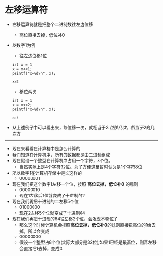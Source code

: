 # 左移运算符

* 左移运算符就是把整个二进制数往左边位移
  * 高位直接去掉，低位补0

* 以数字1为例
  * 往左边位移1位
  ```
  int x = 1;
  x = x<<1;
  printf("x=%d\n", x);
  ```
  ```
  x=2
  ```

  *	移位两次
  ```
  int x = 1;
  x = x<<2;
  printf("x=%d\n", x);
  ```
  ```
  x=4
  ```
* 从上述例子中可以看出来，每位移一次，就相当于*2.位移几次，相当于*2的几次方
***
* 现在来看看在计算机中是怎么计算的
* 我们知道在计算机中，所有的数据都是由二进制组成
* 现在假设一个整型在计算机中占用一个字符，8个位。
  * 当然实际上是4个字符32位。为了方便这里暂时认为是1个字符8位
* 所以数字1在计算机存储中是长这样的
  * 00000001
* 现在我们把这个数字1左移一个位，按照 **高位去掉，低位补0** 的规则
  * 00000010
  * 现在1左移后1位就变成了十进制的2
* 现在我们再把十进制的二左移5个位
  * 01000000
  * 现在2左移5个位就变成了十进制64
* 现在我们再把十进制的64往左移2个位，会发现不够位了
  * 那么这个时候计算机会按照**高位去掉，低位补0**的规则直接把高位的1给去掉，所以会变成
  * 00000000
  * 假设一个整型占8个位(实际大部分是32位),如果1已经是最高位，则再左移会直接把1去掉，变成0.
